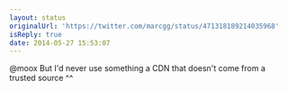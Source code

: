 ```yaml
---
layout: status
originalUrl: 'https://twitter.com/marcgg/status/471318189214035968'
isReply: true
date: 2014-05-27 15:53:07
---
```


@moox But I'd never use something a CDN that doesn't come from a trusted source ^^
